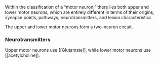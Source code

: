 Within the classification of a “motor neuron,” there lies both upper and lower motor neurons, which are entirely different in terms of their origins, synapse points, pathways, neurotransmitters, and lesion characteristics.

The upper and lower motor neurons form a two-neuron circuit.

### Neurotransmitters

Upper motor neurons use [[Glutamate]], while lower motor neurons use [[acetylcholine]].